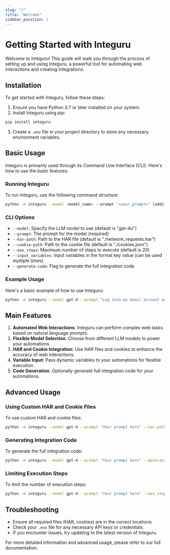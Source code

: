 ```yaml
---
slug: "/"
title: "Welcome"
sidebar_position: 1
---
```


# Getting Started with Integuru

Welcome to Integuru! This guide will walk you through the process of setting up and using Integuru, a powerful tool for automating web interactions and creating integrations.

## Installation

To get started with Integuru, follow these steps:

1. Ensure you have Python 3.7 or later installed on your system.
2. Install Integuru using pip:

```bash
pip install integuru
```

3. Create a `.env` file in your project directory to store any necessary environment variables.

## Basic Usage

Integuru is primarily used through its Command Line Interface (CLI). Here's how to use the basic features:

### Running Integuru

To run Integuru, use the following command structure:

```bash
python -m integuru --model <model_name> --prompt "<your_prompt>" [additional options]
```

### CLI Options

- `--model`: Specify the LLM model to use (default is "gpt-4o")
- `--prompt`: The prompt for the model (required)
- `--har-path`: Path to the HAR file (default is "./network_requests.har")
- `--cookie-path`: Path to the cookie file (default is "./cookies.json")
- `--max_steps`: Maximum number of steps to execute (default is 20)
- `--input_variables`: Input variables in the format key value (can be used multiple times)
- `--generate-code`: Flag to generate the full integration code

### Example Usage

Here's a basic example of how to use Integuru:

```bash
python -m integuru --model gpt-4 --prompt "Log into my Gmail account and send an email" --input_variables username "myemail@example.com" password "mypassword"
```

## Main Features

1. **Automated Web Interactions**: Integuru can perform complex web tasks based on natural language prompts.
2. **Flexible Model Selection**: Choose from different LLM models to power your automations.
3. **HAR and Cookie Integration**: Use HAR files and cookies to enhance the accuracy of web interactions.
4. **Variable Input**: Pass dynamic variables to your automations for flexible execution.
5. **Code Generation**: Optionally generate full integration code for your automations.

## Advanced Usage

### Using Custom HAR and Cookie Files

To use custom HAR and cookie files:

```bash
python -m integuru --model gpt-4 --prompt "Your prompt here" --har-path "/path/to/your/har_file.har" --cookie-path "/path/to/your/cookies.json"
```

### Generating Integration Code

To generate the full integration code:

```bash
python -m integuru --model gpt-4 --prompt "Your prompt here" --generate-code
```

### Limiting Execution Steps

To limit the number of execution steps:

```bash
python -m integuru --model gpt-4 --prompt "Your prompt here" --max_steps 10
```

## Troubleshooting

- Ensure all required files (HAR, cookies) are in the correct locations.
- Check your `.env` file for any necessary API keys or credentials.
- If you encounter issues, try updating to the latest version of Integuru.

For more detailed information and advanced usage, please refer to our full documentation.

  